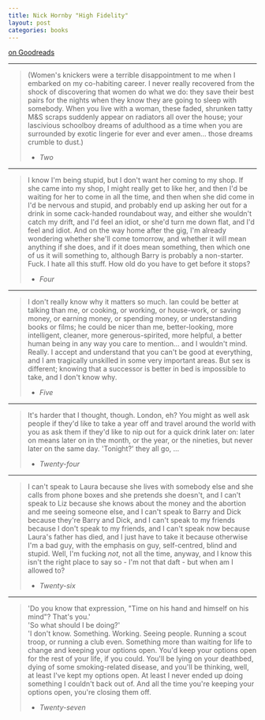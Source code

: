```yaml
---
title: Nick Hornby "High Fidelity"
layout: post
categories: books
---
```

[on Goodreads](https://www.goodreads.com/book/show/285092.High_Fidelity)

---

> (Women's knickers were a terrible disappointment to me when I embarked on my co-habiting career. I never really recovered from the shock of discovering that women do what we do: they save their best pairs for the nights when they know they are going to sleep with somebody. When you live with a woman, these faded, shrunken tatty M&S scraps suddenly appear on radiators all over the house; your lascivious schoolboy dreams of adulthood as a time when you are surrounded by exotic lingerie for ever and ever amen... those dreams crumble to dust.)
> - *Two*

---

> I know I'm being stupid, but I don't want her coming to my shop. If she came into my shop, I might really get to like her, and then I'd be waiting for her to come in all the time, and then when she did come in I'd be nervous and stupid, and probably end up asking her out for a drink in some cack-handed roundabout way, and either she wouldn't catch my drift, and I'd feel an idiot, or she'd turn me down flat, and I'd feel and idiot. And on the way home after the gig, I'm already wondering whether she'll come tomorrow, and whether it will mean anything if she does, and if it does mean something, then which one of us it will something to, although Barry is probably a non-starter.<br/>
> Fuck. I hate all this stuff. How old do you have to get before it stops?
> - *Four*

---

> I don't really know why it matters so much. Ian could be better at talking than me, or cooking, or working, or house-work, or saving money, or earning money, or spending money, or understanding books or films; he could be nicer than me, better-looking, more intelligent, cleaner, more generous-spirited, more helpful, a better human being in any way you care to mention... and I wouldn't mind. Really. I accept and understand that you can't be good at everything, and I am tragically unskilled in some very important areas. But sex is different; knowing that a successor is better in bed is impossible to take, and I don't know why.
> - *Five*

---

> It's harder that I thought, though. London, eh? You might as well ask people if they'd like to take a year off and travel around the world with you as ask them if they'd like to nip out for a quick drink later on: later on means later on in the month, or the year, or the nineties, but never later on the same day. 'Tonight?' they all go, ...
> - *Twenty-four*

---

> I can't speak to Laura because she lives with somebody else and she calls from phone boxes and she pretends she doesn't, and I can't speak to Liz because she knows about the money and the abortion and me seeing someone else, and I can't speak to Barry and Dick because they're Barry and Dick, and I can't speak to my friends because I don't speak to my friends, and I can't speak now because Laura's father has died, and I just have to take it because otherwise I'm a bad guy, with the emphasis on guy, self-centred, blind and stupid. Well, I'm fucking _not_, not all the time, anyway, and I know this isn't the right place to say so - I'm not that daft - but when am I allowed to?
> - *Twenty-six*

---

> 'Do you know that expression, "Time on his hand and himself on his mind"? That's you.'<br/>
> 'So what should I be doing?'<br/>
> 'I don't know. Something. Working. Seeing people. Running a scout troop, or running a club even. Something more than waiting for life to change and keeping your options open. You'd keep your options open for the rest of your life, if you could. You'll be lying on your deathbed, dying of some smoking-related disease, and you'll be thinking, well, at least I've kept my options open. At least I never ended up doing something I couldn't back out of. And all the time you're keeping your options open, you're closing them off.
> - *Twenty-seven*